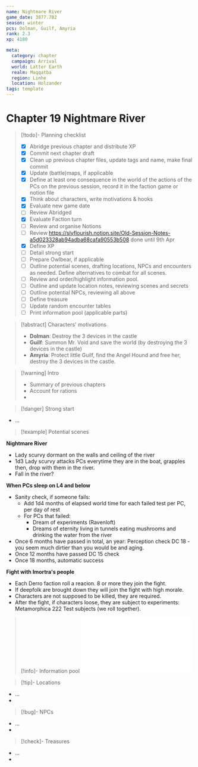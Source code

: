 ```yaml
---
name: Nightmare River
game_date: 3877.7B2
season: winter
pcs: Dolman, Guilf, Amyria
rank: 2.3
xp: 4180

meta:
  category: chapter
  campaign: Arrival
  world: Latter Earth
  realm: Maqqatba
  region: Linhe
  location: Holzander
tags: template
---
```

# Chapter 19 Nightmare River

> [!todo]- Planning checklist
> - [x] Abridge previous chapter and distribute XP
> - [x] Commit next chapter draft
> - [x] Clean up previous chapter files, update tags and name, make final commit
> - [x] Update (battle)maps, if applicable
> - [x] Define at least one consequence in the world of the actions of the PCs on the previous session, record it in the faction game or notion file
> - [x] Think about characters, write motivations & hooks
> - [x] Evaluate new game date
> - [ ] Review Abridged
> - [x] Evaluate Faction turn
> - [ ] Review and organise Notions
> - [ ] Review https://slyflourish.notion.site/Old-Session-Notes-a5d023328ab94adba68cafa90553b508 done until 9th Apr
> - [x] Define XP
> - [ ] Detail strong start
> - [ ] Prepare Owlbear, if applicable
> - [ ] Outline potential scenes, drafting locations, NPCs and encounters as needed. Define alternatives to combat for all scenes.
> - [ ] Review and order/highlight information pool.
> - [ ] Outline and update location notes, reviewing scenes and secrets
> - [ ] Outline potential NPCs, reviewing all above
> - [ ] Define treasure
> - [ ] Update random encounter tables
> - [ ] Print information pool (applicable parts)

> [!abstract] Characters' motivations
> - **Dolman**: Destroy the 3 devices in the castle
> - **Guilf**: Summon Mr. Void and save the world (by destroying the 3 devices in the castle)
> - **Amyria**: Protect little Guilf, find the Angel Hound and free her, destroy the 3 devices in the castle.

> [!warning] Intro
> - Summary of previous chapters
> - Account for rations
> - 

> [!danger] Strong start

- ...


> [!example] Potential scenes

**Nightmare River**
- Lady scurvy dormant on the walls and ceiling of the river
- 1d3 Lady scurvy attacks PCs everytime they are in the boat, grapples then, drop with them in the river.
- Fall in the river?

**When PCs sleep on L4 and below**
- Sanity check, if someone fails:
	- Add 1d4 months of elapsed world time for each failed test per PC, per day of rest
	- For PCs that failed:
		- Dream of experiments (Ravenloft)
		- Dreams of eternity living in tunnels eating mushrooms and drinking the water from the river
- Once 6 months have passed in total, an year: Perception check DC 18 - you seem much dirtier than you would be and aging.
- Once 12 months have passed DC 15 check
- Once 18 months, automatic success

**Fight with Imortra's people**
- Each Derro faction roll a reacion. 8 or more they join the fight.
- If deepfolk are brought down they will join the fight with high morale.
- Characters are not supposed to be killed, they are required.
- After the fight, if characters loose, they are subject to experiments: Metamorphica 222 Test subjects (we roll together).



> [!info]- Information pool
> ![Information Pool](arrival/_informationPool.md)


> [!tip]- Locations

- ...
- 


> [!bug]- NPCs

- ...
- 


> [!check]- Treasures

- ...
- 